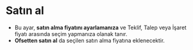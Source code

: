 # **Satın al** 

- Bu ayar, **satın alma fiyatını ayarlamanıza** ve Teklif, Talep veya İşaret fiyatı arasında seçim yapmanıza olanak tanır. 
- **Ofsetten satın al** da seçilen satın alma fiyatına eklenecektir.